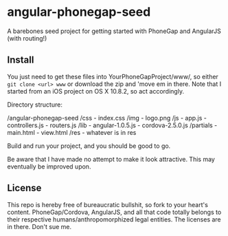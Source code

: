 angular-phonegap-seed
=====================

A barebones seed project for getting started with PhoneGap and AngularJS (with routing!)

## Install

You just need to get these files into YourPhoneGapProject/www/, so either `git clone <url> www` or download the zip and 'move em in there. Note that I started from an iOS project on OS X 10.8.2, so act accordingly.

Directory structure:

/angular-phonegap-seed
    /css
        - index.css
    /img
        - logo.png
    /js
        - app.js
        - controllers.js
        - routers.js
    /lib
        - angular-1.0.5.js
        - cordova-2.5.0.js
    /partials
        - main.html
        - view.html
    /res
        - whatever is in res

Build and run your project, and you should be good to go.

Be aware that I have made no attempt to make it look attractive. This may eventually be improved upon.

## License

This repo is hereby free of bureaucratic bullshit, so fork to your heart's content. PhoneGap/Cordova, AngularJS, and all that code totally belongs to their respective humans/anthropomorphized legal entities. The licenses are in there. Don't sue me.